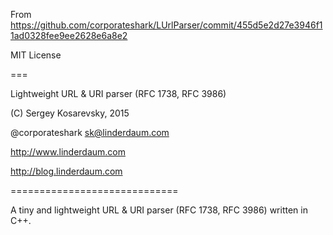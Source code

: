 From https://github.com/corporateshark/LUrlParser/commit/455d5e2d27e3946f11ad0328fee9ee2628e6a8e2

MIT License

===

Lightweight URL & URI parser (RFC 1738, RFC 3986)

(C) Sergey Kosarevsky, 2015

@corporateshark sk@linderdaum.com

http://www.linderdaum.com

http://blog.linderdaum.com

=============================

A tiny and lightweight URL & URI parser (RFC 1738, RFC 3986) written in C++.
